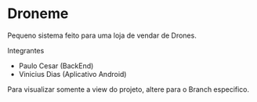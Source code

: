 # Droneme
Pequeno sistema feito para uma loja de vendar de Drones. 

Integrantes 

* Paulo Cesar (BackEnd) 
* Vinicius Dias (Aplicativo Android) 

Para visualizar somente a view do projeto, altere para o Branch especifico. 

